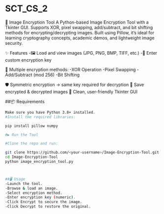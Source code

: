 # SCT_CS_2
🔐 Image Encryption Tool
 A Python-based Image Encryption Tool with a Tkinter GUI. Supports XOR, pixel swapping, add/subtract, and bit shifting methods for encrypting/decrypting images. Built using Pillow, it’s ideal for learning cryptography concepts, academic demos, and lightweight image security.

✨ Features
 -🖼️ Load and view images (JPG, PNG, BMP, TIFF, etc.)
 -🔑 Enter custom encryption key

🔄 Multiple encryption methods:
 -XOR Operation
 -Pixel Swapping
 -Add/Subtract (mod 256)
 -Bit Shifting

🛡️ Symmetric encryption → same key required for decryption
💾 Save encrypted & decrypted images
🎨 Clean, user-friendly Tkinter GUI

##📦 Requirements
```bash
Make sure you have Python 3.8+ installed.
#Install the required libraries:

pip install pillow numpy

#▶️ Run the Tool

#Clone the repo and run:

git clone https://github.com/<your-username>/Image-Encryption-Tool.git
cd Image-Encryption-Tool
python image_encryption_tool.py



##🖥️ Usage
-Launch the tool.
-Browse & load an image.
-Select encryption method.
-Enter encryption key (numeric).
-Click Encrypt to secure the image.
-Click Decrypt to restore the original.
